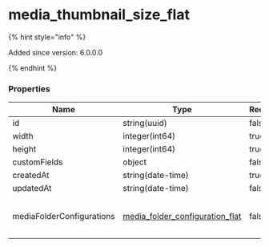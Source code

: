 
# media_thumbnail_size_flat

{% hint style="info" %}

Added since version: 6.0.0.0

{% endhint %}

### Properties

|Name|Type|Required|Restrictions|Description|
|---|---|---|---|---|
|id|string(uuid)|false|none|none|
|width|integer(int64)|true|none|none|
|height|integer(int64)|true|none|none|
|customFields|object|false|none|none|
|createdAt|string(date-time)|true|read-only|none|
|updatedAt|string(date-time)|false|read-only|none|
|mediaFolderConfigurations|[media_folder_configuration_flat](/schema/media_folder_configuration_flat.md)|false|none|Added since version: 6.0.0.0|
